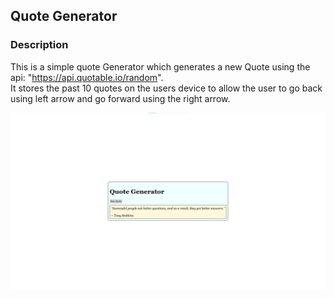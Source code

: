 ## Quote Generator

### Description

This is a simple quote Generator which generates a new Quote using the api: "https://api.quotable.io/random".  
It stores the past 10 quotes on the users device to allow the user to go back using left arrow and go forward using the right arrow.

![alt text](/assets/image.png)